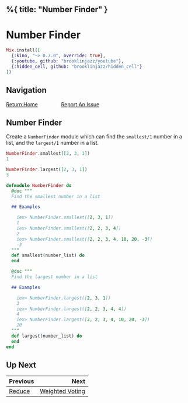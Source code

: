 %{
  title: "Number Finder"
}
---
# Number Finder

```elixir
Mix.install([
  {:kino, "~> 0.7.0", override: true},
  {:youtube, github: "brooklinjazz/youtube"},
  {:hidden_cell, github: "brooklinjazz/hidden_cell"}
])
```

## Navigation

[Return Home](../start.livemd)<span style="padding: 0 30px"></span>
[Report An Issue](https://github.com/DockYard-Academy/beta_curriculum/issues/new?assignees=&labels=&template=issue.md&title=)

## Number Finder

Create a `NumberFinder` module which can find the `smallest/1` number in a list, and the `largest/1` number in a list.

<!-- livebook:{"force_markdown":true} -->

```elixir
NumberFinder.smallest([2, 3, 1])
1

NumberFinder.largest([2, 3, 1])
3
```

```elixir
defmodule NumberFinder do
  @doc """
  Find the smallest number in a list

  ## Examples

    iex> NumberFinder.smallest([2, 3, 1])
    1
    iex> NumberFinder.smallest([2, 2, 3, 4])
    2
    iex> NumberFinder.smallest([2, 2, 3, 4, 10, 20, -3])
    -3
  """
  def smallest(number_list) do
  end

  @doc """
  Find the largest number in a list

  ## Examples

    iex> NumberFinder.largest([2, 3, 1])
    3
    iex> NumberFinder.largest([2, 2, 3, 4, 4])
    4
    iex> NumberFinder.largest([2, 2, 3, 4, 10, 20, -3])
    20
  """
  def largest(number_list) do
  end
end
```

## Up Next

| Previous                           | Next                                                   |
| ---------------------------------- | -----------------------------------------------------: |
| [Reduce](../reading/reduce.livemd) | [Weighted Voting](../exercises/weighted_voting.livemd) |

